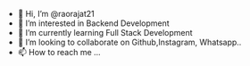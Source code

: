 - 👋 Hi, I’m @raorajat21
- 👀 I’m interested in Backend Development
- 🌱 I’m currently learning Full Stack Development
- 💞️ I’m looking to collaborate on Github,Instagram, Whatsapp..
- 📫 How to reach me ...

<!---
raorajat21/raorajat21 is a ✨ special ✨ repository because its `README.md` (this file) appears on your GitHub profile.
You can click the Preview link to take a look at your changes.
--->
